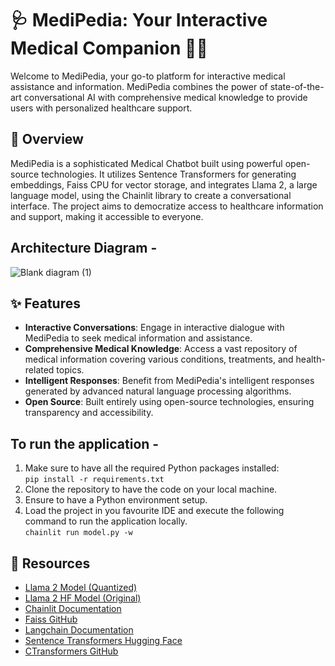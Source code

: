 # 🩺 MediPedia: Your Interactive Medical Companion 🤖💬

Welcome to MediPedia, your go-to platform for interactive medical assistance and information. MediPedia combines the power of state-of-the-art conversational AI with comprehensive medical knowledge to provide users with personalized healthcare support.

## 📝 Overview

MediPedia is a sophisticated Medical Chatbot built using powerful open-source technologies. It utilizes Sentence Transformers for generating embeddings, Faiss CPU for vector storage, and integrates Llama 2, a large language model, using the Chainlit library to create a conversational interface. The project aims to democratize access to healthcare information and support, making it accessible to everyone.

## Architecture Diagram -
![Blank diagram (1)](https://github.com/deodharaditi/MediPedia-Your-Go-To-Resource-For-Medical-Knowledge-And-Assistance/assets/159225198/1ac01ba4-1988-4f06-8251-d8b9a71e8b29)

## ✨ Features

- **Interactive Conversations**: Engage in interactive dialogue with MediPedia to seek medical information and assistance.
- **Comprehensive Medical Knowledge**: Access a vast repository of medical information covering various conditions, treatments, and health-related topics.
- **Intelligent Responses**: Benefit from MediPedia's intelligent responses generated by advanced natural language processing algorithms.
- **Open Source**: Built entirely using open-source technologies, ensuring transparency and accessibility.

## To run the application -
1. Make sure to have all the required Python packages installed:<br>
`pip install -r requirements.txt`
2. Clone the repository to have the code on your local machine.
3. Ensure to have a Python environment setup.
4. Load the project in you favourite IDE and execute the following command to run the application locally. <br>
   `chainlit run model.py -w` 

## 🔗 Resources

- [Llama 2 Model (Quantized)](https://huggingface.co/TheBloke/Llama...)
- [Llama 2 HF Model (Original)](https://huggingface.co/meta-llama)
- [Chainlit Documentation](https://github.com/Chainlit/chainlit)
- [Faiss GitHub](https://github.com/facebookresearch/f...)
- [Langchain Documentation](https://python.langchain.com/docs/get...)
- [Sentence Transformers Hugging Face](https://huggingface.co/sentence-trans...)
- [CTransformers GitHub](https://github.com/marella/ctransformers)


